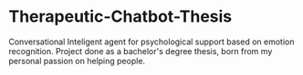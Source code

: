 # Therapeutic-Chatbot-Thesis
Conversational Inteligent agent for psychological support based on emotion recognition. Project done as a bachelor's degree thesis, born from my personal passion on helping people.
